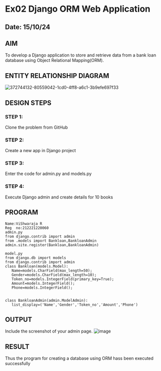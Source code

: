# Ex02 Django ORM Web Application
## Date: 15/10/24

## AIM
To develop a Django application to store and retrieve data from a bank loan database using Object Relational Mapping(ORM).

## ENTITY RELATIONSHIP DIAGRAM

![372744132-80559042-1cd0-4ff8-a6c1-3b9efe697f33](https://github.com/user-attachments/assets/fd6fb766-6de4-4867-be29-7519095539a2)




## DESIGN STEPS

### STEP 1:
Clone the problem from GitHub

### STEP 2:
Create a new app in Django project

### STEP 3:
Enter the code for admin.py and models.py

### STEP 4:
Execute Django admin and create details for 10 books

## PROGRAM
 ```
Name:ViShwaraja R
Reg  no:212221220060
admin.py
from django.contrib import admin
from .models import Bankloan,BankloanAdmin
admin.site.register(Bankloan,BankloanAdmin)

model.py
from django.db import models
from django.contrib import admin
class Bankloan(models.Model):
    Name=models.CharField(max_length=50);
    Gender=models.CharField(max_length=10);
    Token_no=models.IntegerField(primary_key=True);
    Amount=models.IntegerField();
    Phone=models.IntegerField();


class BankloanAdmin(admin.ModelAdmin):
    list_display=('Name','Gender','Token_no','Amount','Phone')

```

## OUTPUT

Include the screenshot of your admin page.
![image](https://github.com/user-attachments/assets/8e60d0c7-5634-48b8-bb2b-2022191a5bca)



## RESULT
Thus the program for creating a database using ORM hass been executed successfully
